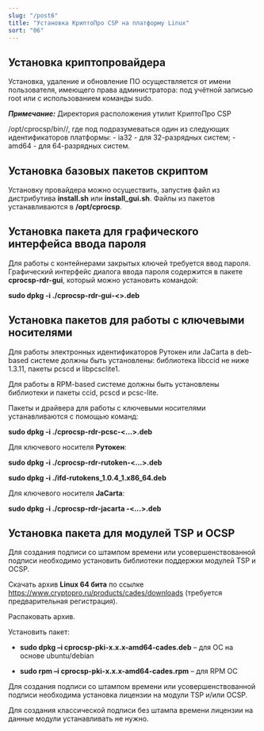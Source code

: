 ```yaml
---
slug: "/post6"
title: "Установка КриптоПро CSP на платформу Linux"
sort: "06"
---
```


## Установка криптопровайдера

Установка, удаление и обновление ПО осуществляется от имени пользователя, имеющего права администратора: под учётной записью root или с использованием команды sudo.

***Примечание:*** Директория расположения утилит КриптоПро CSP

/opt/cprocsp/bin/<arch>/, где под <arch> подразумеваться один из следующих идентификаторов платформы: 
	- ia32 - для 32-разрядных систем;
	- amd64 - для 64-разрядных систем.

## Установка базовых пакетов скриптом

Установку провайдера можно осуществить, запустив файл из дистрибутива **install.sh** или **install\_gui.sh**. Файлы из пакетов устанавливаются в **/opt/cprocsp**.

## Установка пакета для графического интерфейса ввода пароля

Для работы с контейнерами закрытых ключей требуется ввод пароля. Графический интерфейс диалога ввода пароля содержится в пакете **cprocsp-rdr-gui**, который можно установить командой:

**sudo dpkg -i ./cprocsp-rdr-gui-\<\>.deb**

## Установка пакетов для работы с ключевыми носителями

Для работы электронных идентификаторов Рутокен или JaCarta в deb-based системе должны быть установлены: библиотека libccid не ниже 1.3.11, пакеты pcscd и libpcsclite1.

Для работы в RPM-based системе должны быть установлены библиотеки и пакеты сcid, pcscd и pcsc-lite.

Пакеты и драйвера для работы с ключевыми носителями устанавливаются с помощью команд:

**sudo dpkg -i ./cprocsp-rdr-pcsc-\<...\>.deb**

Для ключевого носителя **Рутокен**:

**sudo dpkg -i ./cprocsp-rdr-rutoken-\<...\>.deb**

**sudo dpkg -i ./ifd-rutokens_1.0.4_1.x86_64.deb**

Для ключевого носителя **JaCarta**:

**sudo dpkg -i ./cprocsp-rdr-jacarta -\<...\>.deb**

## Установка пакета для модулей TSP и OCSP

Для создания подписи со штампом времени или усовершенствованной подписи необходимо установить библиотеки поддержки модулей TSP и OCSP.

Скачать архив **Linux 64 бита** по ссылке <https://www.cryptopro.ru/products/cades/downloads> (требуется предварительная регистрация).

Распаковать архив.

Установить пакет:

-   **sudo dpkg –i cprocsp-pki-х.х.х-amd64-cades.deb** – для ОС на основе
    ubuntu/debian

-   **sudo rpm –i cprocsp-pki-х.х.х-amd64-cades.rpm** – для RPM ОС

Для создания подписи со штампом времени или усовершенствованной подписи необходима установка лицензии на модули TSP и/или OCSP.

Для создания классической подписи без штампа времени лицензии на данные модули устанавливать не нужно.
